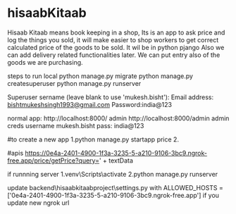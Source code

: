 # hisaabKitaab
Hisaab Kitaab means book keeping in a shop, Its is an app to ask price and log the things you sold, it will make easier to shop workers to get correct calculated price of the goods to be sold. It wil be in python pjango Also we can add delivery related functionalities later. We can put entry also of the goods we are purchasing. 

steps to run local
python manage.py migrate
python manage.py createsuperuser
python manage.py runserver

Superuser
sername (leave blank to use 'mukesh.bisht'): 
Email address: bishtmukeshsingh1993@gmail.com
Password:india@123

normal app: http://localhost:8000/
admin http://localhost:8000/admin
admin creds
username mukesh.bisht
pass: india@123

#to create a new app 
1.python manage.py startapp price
2.

#apis
https://0e4a-2401-4900-1f3a-3235-5-a210-9106-3bc9.ngrok-free.app/price/getPrice?query=' + textData


if runnning server 
1.venv\Scripts\activate
2.python manage.py runserver 

update backend\hisaabkitaabproject\settings.py with  ALLOWED_HOSTS = ['0e4a-2401-4900-1f3a-3235-5-a210-9106-3bc9.ngrok-free.app']
 if you update new ngrok url
